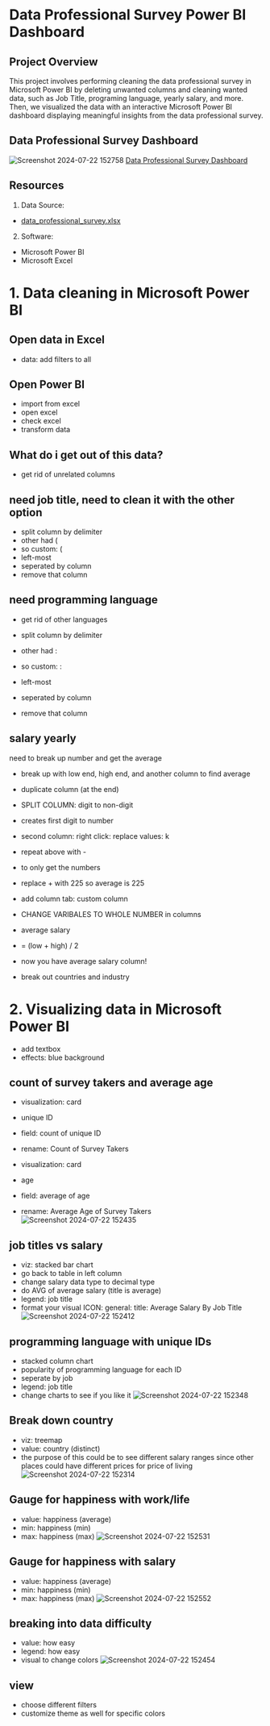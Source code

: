 # Data Professional Survey Power BI Dashboard

## Project Overview
This project involves performing cleaning the data professional survey in Microsoft Power BI by deleting unwanted columns and cleaning wanted data, such as Job Title, programing language, yearly salary, and more. Then, we visualized the data with an interactive Microsoft Power BI dashboard displaying meaningful insights from the data professional survey.

## Data Professional Survey Dashboard
![Screenshot 2024-07-22 152758](https://github.com/user-attachments/assets/6bd6abe4-8f72-4e3d-9b64-e8dcb7fdffc8)
[Data Professional Survey Dashboard](https://github.com/user-attachments/files/16340274/Data.Professional.Survey.Dashboard.pdf) 

## Resources
1. Data Source:
- [data_professional_survey.xlsx](data_professional_survey.xlsx)

2. Software:
- Microsoft Power BI
- Microsoft Excel

# 1. Data cleaning in Microsoft Power BI

## Open data in Excel
- data: add filters to all

## Open Power BI 
- import from excel
- open excel
- check excel
- transform data

## What do i get out of this data?
- get rid of unrelated columns

## need job title, need to clean it with the other option
- split column by delimiter
- other had (
- so custom: (
- left-most
- seperated by column
- remove that column

## need programming language
- get rid of other languages

- split column by delimiter
- other had :
- so custom: :
- left-most
- seperated by column
- remove that column

## salary yearly
need to break up number and get the average
- break up with low end, high end, and another column to find average

- duplicate column (at the end)
- SPLIT COLUMN: digit to non-digit
- creates first digit to number
- second column: right click: replace values: k
- repeat above with -
- to only get the numbers
- replace + with 225 so average is 225

- add column tab: custom column
- CHANGE VARIBALES TO WHOLE NUMBER in columns
- average salary
- = (low + high) / 2
- now you have average salary column!

- break out countries and industry


# 2. Visualizing data in Microsoft Power BI
- add textbox
- effects: blue background

## count of survey takers and average age
- visualization: card
- unique ID
- field: count of unique ID
- rename: Count of Survey Takers
  
- visualization: card
- age
- field: average of age
- rename: Average Age of Survey Takers
![Screenshot 2024-07-22 152435](https://github.com/user-attachments/assets/2655833c-2669-4277-8401-ae908dcfa8cf)

## job titles vs salary
- viz: stacked bar chart
- go back to table in left column
- change salary data type to decimal type
- do AVG of average salary (title is average)
- legend: job title
- format your visual ICON: general: title: Average Salary By Job Title
![Screenshot 2024-07-22 152412](https://github.com/user-attachments/assets/22c7a5ad-a49b-4afa-8322-8e149da9005b)

## programming language with unique IDs
- stacked column chart
- popularity of programming language for each ID
- seperate by job
- legend: job title
- change charts to see if you like it
![Screenshot 2024-07-22 152348](https://github.com/user-attachments/assets/f8ca4141-d3d1-4998-a42d-8f5c5b943dbd)

## Break down country
- viz: treemap
- value: country (distinct)
- the purpose of this could be to see different salary ranges since other places could have different prices for price of living
![Screenshot 2024-07-22 152314](https://github.com/user-attachments/assets/2d8382b2-1958-4d68-a02a-efb3e6cc95ed)

## Gauge for happiness with work/life
- value: happiness (average)
- min: happiness (min)
- max: happiness (max)
![Screenshot 2024-07-22 152531](https://github.com/user-attachments/assets/54874ebf-5a2c-4cc7-bd94-1a6b7cc27dbd)

## Gauge for happiness with salary
- value: happiness (average)
- min: happiness (min)
- max: happiness (max)
![Screenshot 2024-07-22 152552](https://github.com/user-attachments/assets/08233b2b-fef4-401a-8a46-d8881d7e405a)

## breaking into data difficulty
- value: how easy
- legend: how easy
- visual to change colors
![Screenshot 2024-07-22 152454](https://github.com/user-attachments/assets/83cf0367-51c1-47fa-a505-cb3ed5ce80e2)

## view
- choose different filters
- customize theme as well for specific colors


  
